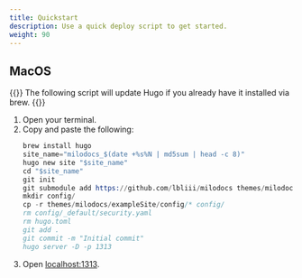 ```yaml
---
title: Quickstart
description: Use a quick deploy script to get started.
weight: 90
---
```


## MacOS 

{{<notice tip>}}
The following script will update Hugo if you already have it installed via brew.
{{</notice>}}

1. Open your terminal.
2. Copy and paste the following:
   ```s
   brew install hugo 
   site_name="milodocs_$(date +%s%N | md5sum | head -c 8)"
   hugo new site "$site_name"
   cd "$site_name"
   git init
   git submodule add https://github.com/lbliii/milodocs themes/milodocs
   mkdir config/
   cp -r themes/milodocs/exampleSite/config/* config/
   rm config/_default/security.yaml
   rm hugo.toml
   git add .
   git commit -m "Initial commit"
   hugo server -D -p 1313
   ```
3. Open [localhost:1313](localhost:1313).
